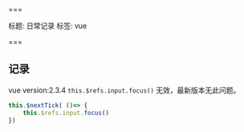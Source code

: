 ===

标题: 日常记录
标签: vue

===

## 记录

vue version:2.3.4 `this.$refs.input.focus()` 无效，最新版本无此问题。
```javascript
this.$nextTick( ()=> {
    this.$refs.input.focus()
})
```


